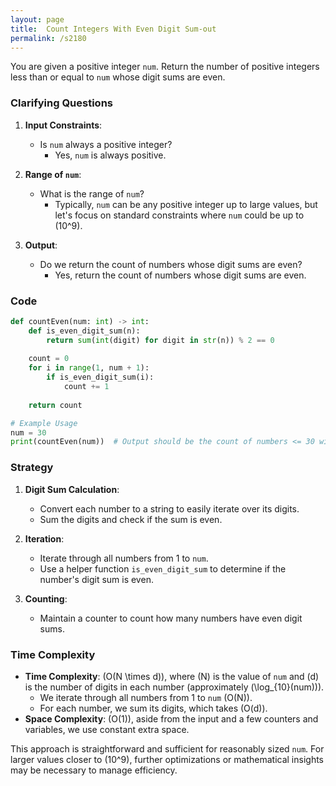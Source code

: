 ```yaml
---
layout: page
title:  Count Integers With Even Digit Sum-out
permalink: /s2180
---
```


You are given a positive integer `num`. Return the number of positive integers less than or equal to `num` whose digit sums are even.

### Clarifying Questions

1. **Input Constraints**:
   - Is `num` always a positive integer?
     - Yes, `num` is always positive.

2. **Range of `num`**:
   - What is the range of `num`?
     - Typically, `num` can be any positive integer up to large values, but let's focus on standard constraints where `num` could be up to \(10^9\).

3. **Output**:
   - Do we return the count of numbers whose digit sums are even?
     - Yes, return the count of numbers whose digit sums are even.

### Code

```python
def countEven(num: int) -> int:
    def is_even_digit_sum(n):
        return sum(int(digit) for digit in str(n)) % 2 == 0
    
    count = 0
    for i in range(1, num + 1):
        if is_even_digit_sum(i):
            count += 1
            
    return count

# Example Usage
num = 30
print(countEven(num))  # Output should be the count of numbers <= 30 with even digit sums
```

### Strategy

1. **Digit Sum Calculation**:
   - Convert each number to a string to easily iterate over its digits.
   - Sum the digits and check if the sum is even.

2. **Iteration**:
   - Iterate through all numbers from 1 to `num`.
   - Use a helper function `is_even_digit_sum` to determine if the number's digit sum is even.

3. **Counting**:
   - Maintain a counter to count how many numbers have even digit sums.

### Time Complexity

- **Time Complexity**: \(O(N \times d)\), where \(N\) is the value of `num` and \(d\) is the number of digits in each number (approximately \(\log_{10}(num)\)).
  - We iterate through all numbers from 1 to `num` (O(N)).
  - For each number, we sum its digits, which takes \(O(d)\).
- **Space Complexity**: \(O(1)\), aside from the input and a few counters and variables, we use constant extra space.

This approach is straightforward and sufficient for reasonably sized `num`. For larger values closer to \(10^9\), further optimizations or mathematical insights may be necessary to manage efficiency.